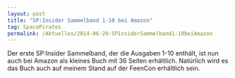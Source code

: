 ```yaml
---
layout: post
title: "SP:Insider Sammelband 1-10 bei Amazon"
tag: SpacePirates
permalink: /Aktuelles/2014-06-20-SPInsiderSammelband1-10beiAmazon
---
```


Der erste SP:Insider Sammelband, der die Ausgaben 1-10 enthält, ist nun auch bei Amazon als kleines Buch mit 36 Seiten erhältlich. Natürlich wird es das Buch auch auf meinem Stand auf der FeenCon erhältlich sein.

